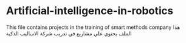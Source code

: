 # Artificial-intelligence-in-robotics
This file contains projects in the training of smart methods company هذا الملف يحتوي علي مشاريع في تدريب شركة الاساليب الذكية
